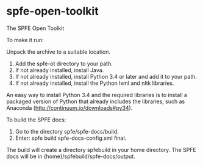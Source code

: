 spfe-open-toolkit
=================

The SPFE Open Toolkit

To make it run:

Unpack the archive to a suitable location.

1. Add the spfe-ot directory to your path.
2. If not already installed, install Java.
3. If not already installed, install Python 3.4 or later and add it to your path.
4. If not already installed, install the Python lxml and nltk libraries. 

An easy way to install Python 3.4 and the required libraries is to install a packaged 
version of Python that already includes the libraries, such as Anaconda (http://continuum.io/downloads#py34). 

To build the SPFE docs:

1. Go to the directory spfe/spfe-docs/build.
2. Enter: spfe build spfe-docs-config.xml final. 

The build will create a directory spfebuild in your home directory. 
The SPFE docs will be in \{home\}/spfebuild/spfe-docs/output.

